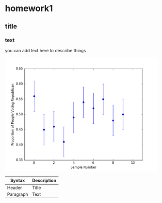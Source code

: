 # homework1
## title
### text

you can add text here to describe things

![alt](img/13-errorbars.png)

| Syntax | Description |
| ----------- | ----------- |
| Header | Title |
| Paragraph | Text | 